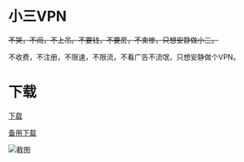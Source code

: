 # 小三VPN

~~不哭，不闹，不上吊。不要钱，不要房，不卖惨，只想安静做小三。~~

不收费，不注册，不限速，不限流，不看广告不流氓，只想安静做个VPN。

# 下载

[下载](https://cdn.jsdelivr.net/gh/sharmajv/vpn@main/3VPN-release.apk)

[备用下载](https://raw.githubusercontent.com/sharmajv/vpn/main/3VPN-release.apk)



![截图](https://github.com/sharmajv/vpn/blob/main/screen.gif?raw=true)



